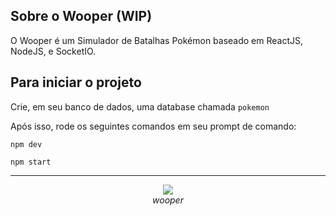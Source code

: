## Sobre o Wooper (WIP)

O Wooper é um Simulador de Batalhas Pokémon baseado em ReactJS, NodeJS, e SocketIO. 

## Para iniciar o projeto

Crie, em seu banco de dados, uma database chamada `pokemon`

Após isso, rode os seguintes comandos em seu prompt de comando:

`npm dev`

`npm start`

---

<div align='center'><img src='https://serebii.net/swordshield/pokemon/194.png' align='center'></img></div>
<div align='center'><i>wooper</i></div>
